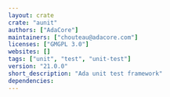 ```yaml
---
layout: crate
crate: "aunit"
authors: ["AdaCore"]
maintainers: ["chouteau@adacore.com"]
licenses: ["GMGPL 3.0"]
websites: []
tags: ["unit", "test", "unit-test"]
version: "21.0.0"
short_description: "Ada unit test framework"
dependencies: 
---
```



